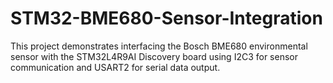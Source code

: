 # STM32-BME680-Sensor-Integration
 This project demonstrates interfacing the Bosch BME680 environmental sensor with the STM32L4R9AI Discovery board using I2C3 for sensor communication and USART2 for serial data output.
